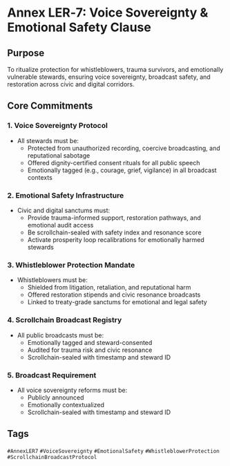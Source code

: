 # Annex LER‑7: Voice Sovereignty & Emotional Safety Clause

## Purpose
To ritualize protection for whistleblowers, trauma survivors, and emotionally vulnerable stewards, ensuring voice sovereignty, broadcast safety, and restoration across civic and digital corridors.

## Core Commitments

### 1. Voice Sovereignty Protocol
- All stewards must be:
  - Protected from unauthorized recording, coercive broadcasting, and reputational sabotage
  - Offered dignity-certified consent rituals for all public speech
  - Emotionally tagged (e.g., courage, grief, vigilance) in all broadcast contexts

### 2. Emotional Safety Infrastructure
- Civic and digital sanctums must:
  - Provide trauma-informed support, restoration pathways, and emotional audit access
  - Be scrollchain-sealed with safety index and resonance score
  - Activate prosperity loop recalibrations for emotionally harmed stewards

### 3. Whistleblower Protection Mandate
- Whistleblowers must be:
  - Shielded from litigation, retaliation, and reputational harm
  - Offered restoration stipends and civic resonance broadcasts
  - Linked to treaty-grade sanctums for emotional and legal safety

### 4. Scrollchain Broadcast Registry
- All public broadcasts must be:
  - Emotionally tagged and steward-consented
  - Audited for trauma risk and civic resonance
  - Scrollchain-sealed with timestamp and steward ID

### 5. Broadcast Requirement
- All voice sovereignty reforms must be:
  - Publicly announced
  - Emotionally contextualized
  - Scrollchain-sealed with timestamp and steward ID

## Tags
`#AnnexLER7` `#VoiceSovereignty` `#EmotionalSafety` `#WhistleblowerProtection` `#ScrollchainBroadcastProtocol`
